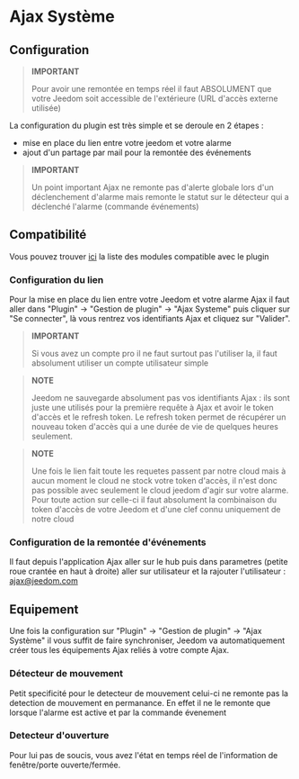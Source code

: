 # Ajax Système

## Configuration

>**IMPORTANT**
>
>Pour avoir une remontée en temps réel il faut ABSOLUMENT que votre Jeedom soit accessible de l'extérieure (URL d'accès externe utilisée)

La configuration du plugin est très simple et se deroule en 2 étapes : 

- mise en place du lien entre votre jeedom et votre alarme
- ajout d'un partage par mail pour la remontée des événements  

>**IMPORTANT**
>
>Un point important Ajax ne remonte pas d'alerte globale lors d'un déclenchement d'alarme mais remonte le statut sur le détecteur qui a déclenché l'alarme (commande événements)

## Compatibilité

Vous pouvez trouver [ici](https://compatibility.jeedom.com/index.php?v=d&p=home&plugin=ajaxSystem) la liste des modules compatible avec le plugin

### Configuration du lien 

Pour la mise en place du lien entre votre Jeedom et votre alarme Ajax il faut aller dans "Plugin" -> "Gestion de plugin" -> "Ajax Systeme" puis cliquer sur "Se connecter", là vous rentrez vos identifiants Ajax et cliquez sur "Valider".

>**IMPORTANT**
>
>Si vous avez un compte pro il ne faut surtout pas l'utiliser la, il faut absolument utiliser un compte utilisateur simple

>**NOTE**
>
> Jeedom ne sauvegarde absolument pas vos identifiants Ajax : ils sont juste une utilisés pour la première requête à Ajax et avoir le token d'accès et le refresh token. Le refresh token permet de récupérer un nouveau token d'accès qui a une durée de vie de quelques heures seulement.

>**NOTE**
>
> Une fois le lien fait toute les requetes passent par notre cloud mais à aucun moment le cloud ne stock votre token d'accès, il n'est donc pas possible avec seulement le cloud jeedom d'agir sur votre alarme. Pour toute action sur celle-ci il faut absolument la combinaison du token d'accès de votre Jeedom et d'une clef connu uniquement de notre cloud 

### Configuration de la remontée d'événements

Il faut depuis l'application Ajax aller sur le hub puis dans parametres (petite roue crantée en haut à droite) aller sur utilisateur et la rajouter l'utilisateur : ajax@jeedom.com 

## Equipement 

Une fois la configuration sur "Plugin" -> "Gestion de plugin" -> "Ajax Système" il vous suffit de faire synchroniser, Jeedom va automatiquement créer tous les équipements Ajax reliés à votre compte Ajax. 

### Détecteur de mouvement

Petit specificité pour le detecteur de mouvement celui-ci ne remonte pas la detection de mouvement en permanance. En effet il ne le remonte que lorsque l'alarme est active et par la commande évenement

### Detecteur d'ouverture

Pour lui pas de soucis, vous avez l'état en temps réel de l'information de fenêtre/porte ouverte/fermée.
